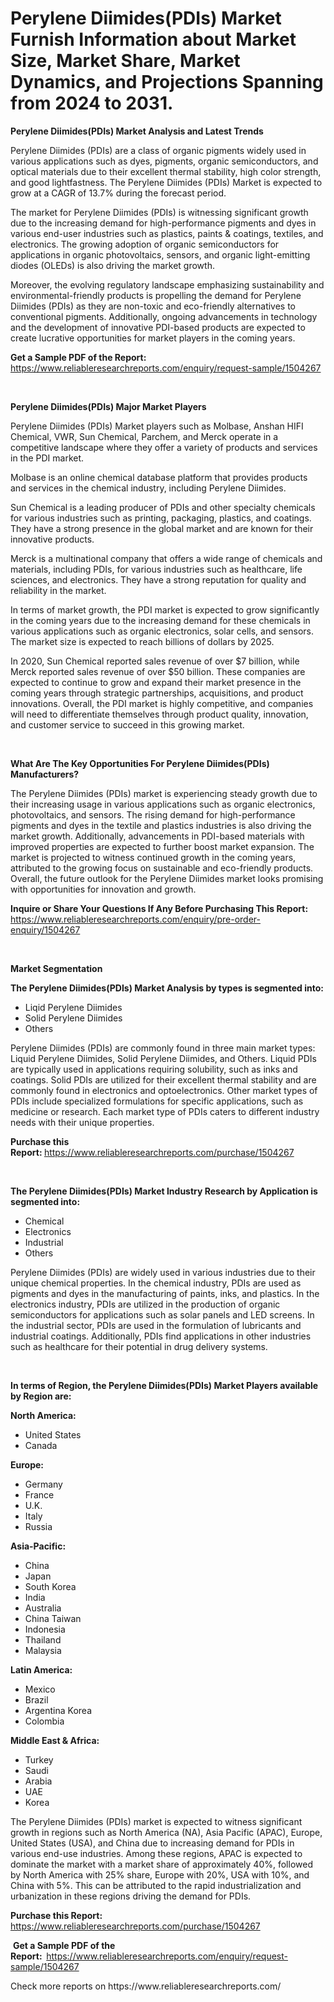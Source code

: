 <p><h1>Perylene Diimides(PDIs) Market Furnish Information about Market Size, Market Share, Market Dynamics, and Projections Spanning from 2024 to 2031.</h1></p><p><strong>Perylene Diimides(PDIs) Market Analysis and Latest Trends</strong></p>
<p><p>Perylene Diimides (PDIs) are a class of organic pigments widely used in various applications such as dyes, pigments, organic semiconductors, and optical materials due to their excellent thermal stability, high color strength, and good lightfastness. The Perylene Diimides (PDIs) Market is expected to grow at a CAGR of 13.7% during the forecast period.</p><p>The market for Perylene Diimides (PDIs) is witnessing significant growth due to the increasing demand for high-performance pigments and dyes in various end-user industries such as plastics, paints & coatings, textiles, and electronics. The growing adoption of organic semiconductors for applications in organic photovoltaics, sensors, and organic light-emitting diodes (OLEDs) is also driving the market growth.</p><p>Moreover, the evolving regulatory landscape emphasizing sustainability and environmental-friendly products is propelling the demand for Perylene Diimides (PDIs) as they are non-toxic and eco-friendly alternatives to conventional pigments. Additionally, ongoing advancements in technology and the development of innovative PDI-based products are expected to create lucrative opportunities for market players in the coming years.</p></p>
<p><strong>Get a Sample PDF of the Report:&nbsp;</strong> <a href="https://www.reliableresearchreports.com/enquiry/request-sample/1504267">https://www.reliableresearchreports.com/enquiry/request-sample/1504267</a></p>
<p>&nbsp;</p>
<p><strong>Perylene Diimides(PDIs) Major Market Players</strong></p>
<p><p>Perylene Diimides (PDIs) Market players such as Molbase, Anshan HIFI Chemical, VWR, Sun Chemical, Parchem, and Merck operate in a competitive landscape where they offer a variety of products and services in the PDI market. </p><p>Molbase is an online chemical database platform that provides products and services in the chemical industry, including Perylene Diimides. </p><p>Sun Chemical is a leading producer of PDIs and other specialty chemicals for various industries such as printing, packaging, plastics, and coatings. They have a strong presence in the global market and are known for their innovative products.</p><p>Merck is a multinational company that offers a wide range of chemicals and materials, including PDIs, for various industries such as healthcare, life sciences, and electronics. They have a strong reputation for quality and reliability in the market.</p><p>In terms of market growth, the PDI market is expected to grow significantly in the coming years due to the increasing demand for these chemicals in various applications such as organic electronics, solar cells, and sensors. The market size is expected to reach billions of dollars by 2025.</p><p>In 2020, Sun Chemical reported sales revenue of over $7 billion, while Merck reported sales revenue of over $50 billion. These companies are expected to continue to grow and expand their market presence in the coming years through strategic partnerships, acquisitions, and product innovations. Overall, the PDI market is highly competitive, and companies will need to differentiate themselves through product quality, innovation, and customer service to succeed in this growing market.</p></p>
<p>&nbsp;</p>
<p><strong>What Are The Key Opportunities For Perylene Diimides(PDIs) Manufacturers?</strong></p>
<p><p>The Perylene Diimides (PDIs) market is experiencing steady growth due to their increasing usage in various applications such as organic electronics, photovoltaics, and sensors. The rising demand for high-performance pigments and dyes in the textile and plastics industries is also driving the market growth. Additionally, advancements in PDI-based materials with improved properties are expected to further boost market expansion. The market is projected to witness continued growth in the coming years, attributed to the growing focus on sustainable and eco-friendly products. Overall, the future outlook for the Perylene Diimides market looks promising with opportunities for innovation and growth.</p></p>
<p><strong>Inquire or Share Your Questions If Any Before Purchasing This Report:</strong> <a href="https://www.reliableresearchreports.com/enquiry/pre-order-enquiry/1504267">https://www.reliableresearchreports.com/enquiry/pre-order-enquiry/1504267</a></p>
<p>&nbsp;</p>
<p><strong>Market Segmentation</strong></p>
<p><strong>The Perylene Diimides(PDIs) Market Analysis by types is segmented into:</strong></p>
<p><ul><li>Liqid Perylene Diimides</li><li>Solid Perylene Diimides</li><li>Others</li></ul></p>
<p><p>Perylene Diimides (PDIs) are commonly found in three main market types: Liquid Perylene Diimides, Solid Perylene Diimides, and Others. Liquid PDIs are typically used in applications requiring solubility, such as inks and coatings. Solid PDIs are utilized for their excellent thermal stability and are commonly found in electronics and optoelectronics. Other market types of PDIs include specialized formulations for specific applications, such as medicine or research. Each market type of PDIs caters to different industry needs with their unique properties.</p></p>
<p><strong>Purchase this Report:&nbsp;</strong><a href="https://www.reliableresearchreports.com/purchase/1504267">https://www.reliableresearchreports.com/purchase/1504267</a></p>
<p>&nbsp;</p>
<p><strong>The Perylene Diimides(PDIs) Market Industry Research by Application is segmented into:</strong></p>
<p><ul><li>Chemical</li><li>Electronics</li><li>Industrial</li><li>Others</li></ul></p>
<p><p>Perylene Diimides (PDIs) are widely used in various industries due to their unique chemical properties. In the chemical industry, PDIs are used as pigments and dyes in the manufacturing of paints, inks, and plastics. In the electronics industry, PDIs are utilized in the production of organic semiconductors for applications such as solar panels and LED screens. In the industrial sector, PDIs are used in the formulation of lubricants and industrial coatings. Additionally, PDIs find applications in other industries such as healthcare for their potential in drug delivery systems.</p></p>
<p>&nbsp;</p>
<p><strong>In terms of Region, the Perylene Diimides(PDIs) Market Players available by Region are:</strong></p>
<p>
    <p> <strong> North America: </strong>
        <ul>
            <li>United States</li>
            <li>Canada</li>
        </ul>
        </p> 
    <p> <strong> Europe: </strong>
        <ul>
            <li>Germany</li>
            <li>France</li>
            <li>U.K.</li>
            <li>Italy</li>
            <li>Russia</li>
        </ul>
        </p> 
    <p> <strong> Asia-Pacific: </strong>
        <ul>
            <li>China</li>
            <li>Japan</li>
            <li>South Korea</li>
            <li>India</li>
            <li>Australia</li>
            <li>China Taiwan</li>
            <li>Indonesia</li>
            <li>Thailand</li>
            <li>Malaysia</li>
        </ul>
        </p> 
    <p> <strong> Latin America: </strong>
        <ul>
            <li>Mexico</li>
            <li>Brazil</li>
            <li>Argentina Korea</li>
            <li>Colombia</li>
        </ul>
        </p> 
    <p> <strong> Middle East & Africa: </strong>
        <ul>
            <li>Turkey</li>
            <li>Saudi</li>
            <li>Arabia</li>
            <li>UAE</li>
            <li>Korea</li>
        </ul>
    </p>
    </p>
<p><p>The Perylene Diimides (PDIs) market is expected to witness significant growth in regions such as North America (NA), Asia Pacific (APAC), Europe, United States (USA), and China due to increasing demand for PDIs in various end-use industries. Among these regions, APAC is expected to dominate the market with a market share of approximately 40%, followed by North America with 25% share, Europe with 20%, USA with 10%, and China with 5%. This can be attributed to the rapid industrialization and urbanization in these regions driving the demand for PDIs.</p></p>
<p><strong>Purchase this Report: </strong><a href="https://www.reliableresearchreports.com/purchase/1504267">https://www.reliableresearchreports.com/purchase/1504267</a></p>
<p>&nbsp;<strong>Get a Sample PDF of the Report:&nbsp;&nbsp;</strong><a href="https://www.reliableresearchreports.com/enquiry/request-sample/1504267">https://www.reliableresearchreports.com/enquiry/request-sample/1504267</a></p>
<p><strong></strong></p>
<p>Check more reports on https://www.reliableresearchreports.com/</p>